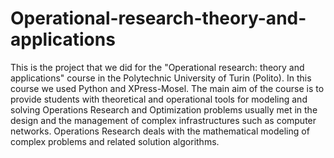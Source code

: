 # Operational-research-theory-and-applications
This is the project that we did for the "Operational research: theory and applications" course in the Polytechnic University of Turin (Polito). In this course we used Python and XPress-Mosel. The main aim of the course is to provide students with theoretical and operational tools for modeling and solving Operations Research and Optimization problems usually met in the design and the management of complex infrastructures such as computer networks. Operations Research deals with the mathematical modeling of complex problems and related solution algorithms.
